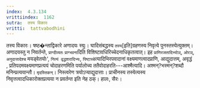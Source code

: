 ```yaml
---
index:  4.3.134
vrittiindex:  1162
sutra:  तस्य विकारः
vritti:  tattvabodhini 
---
```


तस्य विकारः। षष्ठ�न्ताद्विकारे अणादयः स्युः। घादिसंबद्धस्य `तस्य`[इति]ग्रहणस्य निवृत्ये पुनस्तस्येत्युक्तम्। अणादयस्तु न निवर्तन्ते, `प्राग्दीव्यतः` `प्राग्भवना`दिति विशिष्टावधिरिच्चेदनाधिकृतत्वात्। इह `प्राणिरजतादिभ्योञ्`, `ओरञ्`, `अनुदात्तादेश्च` मयड्वेतयोः', `नित्यं वृद्धशरादिभ्यः`, `पिष्टाच्चे`त्यादिभिरपवादानां वक्ष्यमाणत्वादप्राणि, आद्युदात्तम्, अवृद्धं , प्रतिपदमवक्ष्यमाणप्रत्ययं चोदाहरणमिति पर्यालोच्य ततैवोदाहरति---आश्मैत्यादि। अश्मन्?भस्मन्?शब्दौ मनिन्प्रत्ययान्तौ। `मृदस्तिकन्`। निस्त्वरेण त्रयोऽप्याद्युदात्ताः। प्राचीनस्य तस्येत्यस्य निवृत्तत्वादधिकारोक्तप्रत्यया न प्रवर्तन्त इति नेह ठक्। हालः, सैरः।

